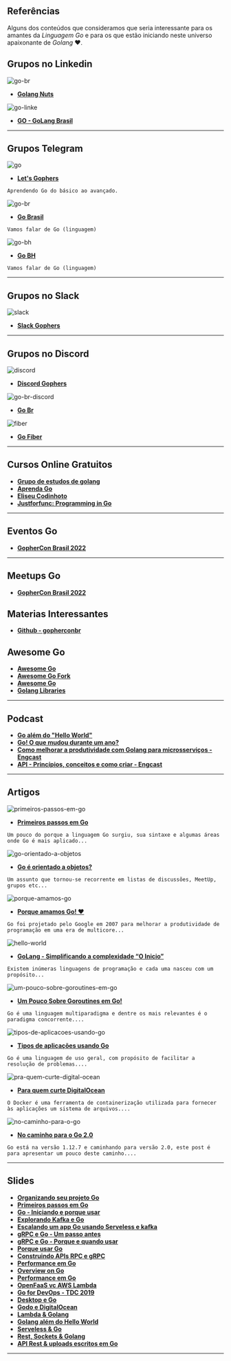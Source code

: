 ## Referências

Alguns dos conteúdos que consideramos que seria interessante para os amantes da *Linguagem Go* e para os que estão iniciando neste universo apaixonante de *Golang* ❤️. 

## Grupos no Linkedin

![go-br](https://user-images.githubusercontent.com/31008900/145086015-0c73488a-33e0-47b1-af7a-a218e788b9c5.png)
* **[Golang Nuts](https://www.linkedin.com/groups/3712244/)**

![go-linke](https://user-images.githubusercontent.com/31008900/145089344-8eb54445-9909-44eb-910c-e2a54445b3e3.png)
* **[GO - GoLang Brasil](https://www.linkedin.com/groups/12444017/)**
***

## Grupos Telegram

![go](https://user-images.githubusercontent.com/31008900/145082563-9dbfe808-ee4e-460a-8334-cba36deb5220.png)
* **[Let's Gophers](https://t.me/letsgophers)**
```
Aprendendo Go do básico ao avançado.
```
![go-br](https://user-images.githubusercontent.com/31008900/145082658-cfb3ed7a-38c3-4def-9668-5e6ce17b8019.png)
* **[Go Brasil](https://t.me/go_br)**
```
Vamos falar de Go (linguagem)
```
![go-bh](https://user-images.githubusercontent.com/31008900/145082708-267eb39f-1f22-47c7-b124-d16d8d949e61.png)
* **[Go BH](https://t.me/go_bh)**
```
Vamos falar de Go (linguagem)
```
***

## Grupos no Slack

![slack](https://user-images.githubusercontent.com/31008900/145082751-d624dca7-0261-48cb-a0d6-7dc9eeebfc6f.png)
* **[Slack Gophers](https://gophers.slack.com/)**
***

## Grupos no Discord

![discord](https://user-images.githubusercontent.com/31008900/145082782-af7cbb5a-dbcb-42a7-b030-945ec7e7e2dd.png)
* **[Discord Gophers](https://discord.gg/wGdtwgAK)**

![go-br-discord](https://user-images.githubusercontent.com/31008900/145087301-39f72870-5961-4af9-b850-4bd8c6bf47ad.png)
* **[Go Br](https://discord.gg/AEWFttuS)**

![fiber](https://user-images.githubusercontent.com/31008900/145087957-bc373fca-1f92-4fad-ae86-0d122a8e3617.png)
* **[Go Fiber](https://discord.com/invite/bSnH7db)**
***

## Cursos Online Gratuitos

* **[Grupo de estudos de golang](https://www.youtube.com/channel/UCxRoRvJi7NbC2boKAV70t_g)**
* **[Aprenda Go](https://www.youtube.com/channel/UCxD5EE0H7qOhRr0tIVsOZPQ)**
* **[Eliseu Codinhoto](https://www.youtube.com/c/EliseuCodinhoto/videos)**
* **[Justforfunc: Programming in Go](https://www.youtube.com/c/JustForFunc/videos)**
***

## Eventos Go

* **[GopherCon Brasil 2022](https://gopherconbr.org/)**
***

## Meetups Go

* **[GopherCon Brasil 2022](https://gopherconbr.org/)**


## Materias Interessantes

* **[Github - gopherconbr](https://github.com/gopherconbr/gopherconbr.org)**

## Awesome Go

* **[Awesome Go](https://go.libhunt.com/)**
* **[Awesome Go Fork](https://ma124.github.io/awesome-go-fork/)**
* **[Awesome Go](https://github.com/nouney/awesome-go)**
* **[Golang Libraries](https://github.com/dreadl0ck/golang-libs)**
***

## Podcast

* **[Go além do "Hello World"](https://open.spotify.com/episode/4ftCLrN0Zf8TVVRKEqhAdF?go=1&sp_cid=6537e811b177994ef3969d14520b7d74&utm_source=embed_player_p&utm_medium=desktop&nd=1)**
* **[Go! O que mudou durante um ano?](https://open.spotify.com/episode/7gW4c94bV8ZWlDxM5bqeRp?go=1&sp_cid=6537e811b177994ef3969d14520b7d74&utm_source=embed_player_p&utm_medium=desktop&nd=1)**
* **[Como melhorar a produtividade com Golang para microsserviços - Engcast](https://open.spotify.com/episode/0utzxhGX9fF72PPDzMK23Q?go=1&sp_cid=6537e811b177994ef3969d14520b7d74&utm_source=embed_player_p&utm_medium=desktop&nd=1)**
* **[API - Princípios, conceitos e como criar - Engcast](https://open.spotify.com/episode/7xMeFs3KjbYcXksm2gZmfB?go=1&sp_cid=6537e811b177994ef3969d14520b7d74&utm_source=embed_player_p&utm_medium=desktop&nd=1)**
***

## Artigos

![primeiros-passos-em-go](https://user-images.githubusercontent.com/31008900/145066821-3a8b7d62-56e5-4d47-8ae1-4b29a55fdb12.png)
* **[Primeiros passos em Go](https://jeffotoni.medium.com/primeiros-passos-em-go-e1e28b7ff5d3)**
```
Um pouco do porque a linguagem Go surgiu, sua sintaxe e algumas áreas onde Go é mais aplicado... 
```

![go-orientado-a-objetos](https://user-images.githubusercontent.com/31008900/145066376-47227605-312e-46e7-bb91-bce24befa164.png)
* **[Go é orientado a objetos?](https://jeffotoni.medium.com/go-%C3%A9-orientada-a-objetos-f600d226b1f6)**
```
Um assunto que tornou-se recorrente em listas de discussões, MeetUp, grupos etc... 
```

![porque-amamos-go](https://user-images.githubusercontent.com/31008900/145094545-a1277fe3-adbc-4295-ab9e-1cabefb84c19.png)
* **[Porque amamos Go! ❤️](https://jeffotoni.medium.com/porque-amamos-go-ea27ec919c53)**
```
Go foi projetado pelo Google em 2007 para melhorar a produtividade de programação em uma era de multicore... 
```

![hello-world](https://user-images.githubusercontent.com/31008900/145096679-90e2da63-5995-4e98-a968-50107b148b7a.png)
* **[GoLang - Simplificando a complexidade “O Inicio”](https://jeffotoni.medium.com/golang-simplificando-a-complexidade-o-inicio-145371d67711)**
```
Existem inúmeras linguagens de programação e cada uma nasceu com um propósito... 
```

![um-pouco-sobre-goroutines-em-go](https://user-images.githubusercontent.com/31008900/145099020-f54954b6-c914-4a85-99bb-34eb5333a7b0.png)
* **[Um Pouco Sobre Goroutines em Go!](https://www.linkedin.com/pulse/goroutines-e-concorr%C3%AAncia-jefferson-otoni-lima/)**
```
Go é uma linguagem multiparadigma e dentre os mais relevantes é o paradigma concorrente.... 
```

![tipos-de-aplicacoes-usando-go](https://user-images.githubusercontent.com/31008900/145098489-95c1116c-0a10-454b-92e2-be7460c75450.png)
* **[Tipos de aplicações usando Go](https://www.linkedin.com/pulse/tipos-de-aplica%C3%A7%C3%B5es-usando-go-jefferson-otoni-lima/)**
```
Go é uma linguagem de uso geral, com propósito de facilitar a resolução de problemas.... 
```

![pra-quem-curte-digital-ocean](https://user-images.githubusercontent.com/31008900/145098356-a9b94cee-7303-4c39-9935-faf41040ecbc.png)
* **[Para quem curte DigitalOcean](https://www.linkedin.com/pulse/para-quem-curte-digital-ocean-jefferson-otoni-lima/)**
```
O Docker é uma ferramenta de containerização utilizada para fornecer às aplicações um sistema de arquivos.... 
```

![no-caminho-para-o-go](https://user-images.githubusercontent.com/31008900/145099333-002bdb26-6d57-4a8a-bac8-7267a6ad1a9a.png)
* **[No caminho para o Go 2.0](https://www.linkedin.com/pulse/caminho-para-o-go-20-jefferson-otoni-lima/)**
```
Go está na versão 1.12.7 e caminhando para versão 2.0, este post é para apresentar um pouco deste caminho.... 
```
***

## Slides

* **[Organizando seu projeto Go](https://speakerdeck.com/jeffotoni/organizando-seu-projeto-go)**
* **[Primeiros passos em Go](https://speakerdeck.com/jeffotoni/primeiros-passos-em-go)**
* **[Go - Iniciando e porque usar](https://speakerdeck.com/jeffotoni/go-iniciando-e-por-que-usar)**
* **[Explorando Kafka e Go](https://speakerdeck.com/jeffotoni/kafka-e-go)**
* **[Escalando um app Go usando Serveless e kafka](https://speakerdeck.com/jeffotoni/escalando-um-app-go-usando-serverless-e-kafka)**
* **[gRPC e Go - Um passo antes](https://speakerdeck.com/jeffotoni/grpc-e-go-um-passo-antes)**
* **[gRPC e Go - Porque e quando usar](https://speakerdeck.com/jeffotoni/grpc-e-go-porque-e-quando-usar)**
* **[Porque usar Go](https://speakerdeck.com/jeffotoni/porque-usar-go)**
* **[Construindo APIs RPC e gRPC](https://speakerdeck.com/jeffotoni/construindo-apis-rpc-e-grpc)**
* **[Performance em Go](https://speakerdeck.com/jeffotoni/performance-em-go)**
* **[Overview on Go](https://speakerdeck.com/jeffotoni/overview-on-go)**
* **[Performance em Go](https://speakerdeck.com/jeffotoni/performance-em-go)**
* **[OpenFaaS vc AWS Lambda](https://speakerdeck.com/jeffotoni/openfaas-vs-aws-lambda)**
* **[Go for DevOps - TDC 2019](https://speakerdeck.com/jeffotoni/tdc-2019-bh)**
* **[Desktop e Go](https://speakerdeck.com/jeffotoni/desktop-e-go)**
* **[Godo e DigitalOcean](https://speakerdeck.com/jeffotoni/godo-e-digitalocean)**
* **[Lambda & Golang](https://speakerdeck.com/jeffotoni/lambda-and-golang)**
* **[Golang além do Hello World](https://speakerdeck.com/jeffotoni/golang-alem-do-hello-world)**
* **[Serveless & Go](https://speakerdeck.com/jeffotoni/serverless-and-go)**
* **[Rest, Sockets & Golang](https://speakerdeck.com/jeffotoni/rest-sockets-and-golang)**
* **[API Rest & uploads escritos em Go](https://speakerdeck.com/jeffotoni/api-rest-and-uploads-escrito-em-go)**
***
